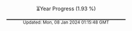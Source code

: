 <p align="center">
⏳Year Progress (1.93 %) <br>
▁▁▁▁▁▁▁▁▁▁▁▁▁▁▁▁▁▁▁▁▁▁▁▁▁▁▁▁▁▁ <br>
<sub>Updated: Mon, 08 Jan 2024 01:15:48 GMT</sub>
</p>

